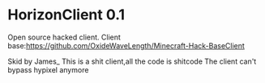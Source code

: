 # HorizonClient 0.1
Open source hacked client.
Client base:https://github.com/OxideWaveLength/Minecraft-Hack-BaseClient

Skid by James_
This is a shit client,all the code is shitcode
The client can't bypass hypixel anymore
